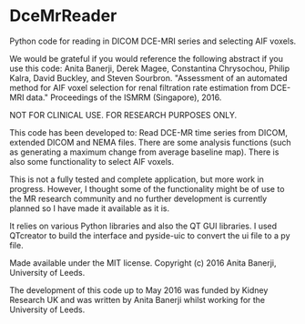 # DceMrReader
Python code for reading in DICOM DCE-MRI series and selecting AIF voxels.

We would be grateful if you would reference the following abstract if you use this code:
Anita Banerji, Derek Magee, Constantina Chrysochou, Philip Kalra, David Buckley, and Steven Sourbron. "Assessment of an automated method for AIF voxel selection for renal filtration rate estimation from DCE-MRI data." Proceedings of the ISMRM (Singapore), 2016.

NOT FOR CLINICAL USE. FOR RESEARCH PURPOSES ONLY.

This code has been developed to:
Read DCE-MR time series from DICOM, extended DICOM and NEMA files.
There are some analysis functions (such as generating a maximum change from average baseline map).
There is also some functionality to select AIF voxels.

This is not a fully tested and complete application, but more work in progress. 
However, I thought some of the functionality might be of use to the MR research community and no further development is currently planned so I have made it available as it is.

It relies on various Python libraries and also the QT GUI libraries. I used QTcreator to build the interface and pyside-uic to convert the ui file to a py file.

Made available under the MIT license. Copyright (c) 2016 Anita Banerji, University of Leeds.

The development of this code up to May 2016 was funded by Kidney Research UK and was written by Anita Banerji whilst working for the University of Leeds.
